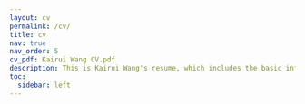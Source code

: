```yaml
---
layout: cv
permalink: /cv/
title: cv
nav: true
nav_order: 5
cv_pdf: Kairui Wang CV.pdf
description: This is Kairui Wang's resume, which includes the basic information and the detailed description and supplemental activities, projects, researches, and awards.
toc:
  sidebar: left
---
```

